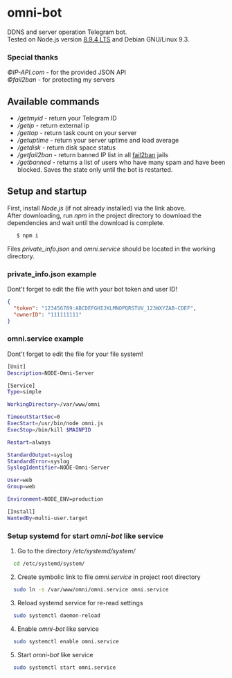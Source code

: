 # omni-bot
DDNS and server operation Telegram bot.  
Tested on Node.js version [8.9.4 LTS](https://nodejs.org/dist/v8.9.4/node-v8.9.4-x64.msi "Download 8.9.4 LTS") and Debian GNU/Linux 9.3.  
  
### Special thanks
_©IP-API.com_ - for the provided JSON API  
_©fail2ban_ - for protecting my servers  

## Available commands
* _/getmyid_ - return your Telegram ID
* _/getip_ - return external ip
* _/gettop_ - return task count on your server
* _/getuptime_ - return your server uptime and load average
* _/getdisk_ - return disk space status
* _/getfail2ban_ - return banned IP list in all [fail2ban](https://www.fail2ban.org "If you have fail2ban installed") jails  
* _/getbanned_ - returns a list of users who have many spam and have been blocked. Saves the state only until the bot is restarted.  

## Setup and startup
First, install _Node.js_ (if not already installed) via the link above.  
After downloading, run _npm_ in the project directory to download the dependencies and wait until the download is complete.  
```bash
   $ npm i
```
Files _private_info.json_ and _omni.service_ should be located in the working directory.  
### private_info.json example
Dont't forget to edit the file with your bot token and user ID!
```json
{
  "token": "123456789:ABCDEFGHIJKLMNOPQRSTUV_123WXYZAB-CDEF",
  "ownerID": "111111111"
}
```

### omni.service example
Dont't forget to edit the file for your file system!
```bash
[Unit]
Description=NODE-Omni-Server

[Service]
Type=simple

WorkingDirectory=/var/www/omni

TimeoutStartSec=0
ExecStart=/usr/bin/node omni.js
ExecStop=/bin/kill $MAINPID

Restart=always

StandardOutput=syslog
StandardError=syslog
SyslogIdentifier=NODE-Omni-Server

User=web
Group=web

Environment=NODE_ENV=production

[Install]
WantedBy=multi-user.target
```

### Setup systemd for start _omni-bot_ like service
1. Go to the directory _/etc/systemd/system/_
```bash
  cd /etc/systemd/system/
```
2. Create symbolic link to file _omni.service_ in project root directory
```bash
  sudo ln -s /var/www/omni/omni.service omni.service
```
3. Reload systemd service for re-read settings
```bash
  sudo systemctl daemon-reload
```
4. Enable _omni-bot_ like service
```bash
  sudo systemctl enable omni.service
``` 
5. Start _omni-bot_ like service
```bash
  sudo systemctl start omni.service
```
